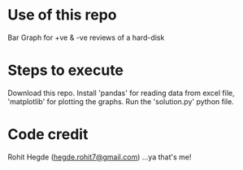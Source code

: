 # Use of this repo
Bar Graph for +ve &amp; -ve reviews of a hard-disk

# Steps to execute

Download this repo. Install 'pandas' for reading data from excel file, 'matplotlib' for plotting the graphs. Run the 'solution.py' python file.

# Code credit
Rohit Hegde (hegde.rohit7@gmail.com) ...ya that's me!
